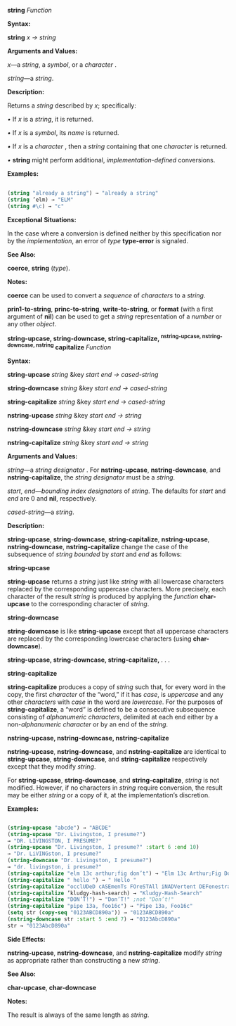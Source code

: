 **string** *Function* 



**Syntax:** 



**string** *x → string* 



**Arguments and Values:** 



*x*—a *string*, a *symbol*, or a *character* . 



*string*—a *string*. 



**Description:** 



Returns a *string* described by *x*; specifically: 



*•* If *x* is a *string*, it is returned. 



*•* If *x* is a *symbol*, its *name* is returned. 



*•* If *x* is a *character* , then a *string* containing that one *character* is returned. 



*•* **string** might perform additional, *implementation-defined* conversions. 



**Examples:**
```lisp
 
(string "already a string") → "already a string" 
(string ’elm) → "ELM" 
(string #\c) → "c" 

```
**Exceptional Situations:** 



In the case where a conversion is defined neither by this specification nor by the *implementation*, an error of *type* **type-error** is signaled. 



**See Also:** 



**coerce**, **string** (*type*). 



**Notes:** 



**coerce** can be used to convert a *sequence* of *characters* to a *string*. 







 



 



**prin1-to-string**, **princ-to-string**, **write-to-string**, or **format** (with a first argument of **nil**) can be used to get a *string* representation of a *number* or any other *object*. 



**string-upcase, string-downcase, string-capitalize, <sup>nstring-upcase, nstring-downcase, nstring</sup> capitalize** <i>Function</i> 



**Syntax:** 



**string-upcase** *string* &amp;key *start end → cased-string* 



**string-downcase** *string* &amp;key *start end → cased-string* 



**string-capitalize** *string* &amp;key *start end → cased-string* 



**nstring-upcase** *string* &amp;key *start end → string* 



**nstring-downcase** *string* &amp;key *start end → string* 



**nstring-capitalize** *string* &amp;key *start end → string* 



**Arguments and Values:** 



*string*—a *string designator* . For **nstring-upcase**, **nstring-downcase**, and **nstring-capitalize**, the *string designator* must be a *string*. 



*start*, *end*—*bounding index designators* of *string*. The defaults for *start* and *end* are 0 and **nil**, respectively. 



*cased-string*—a *string*. 



**Description:** 



**string-upcase**, **string-downcase**, **string-capitalize**, **nstring-upcase**, **nstring-downcase**, **nstring-capitalize** change the case of the subsequence of *string bounded* by *start* and *end* as follows: 



**string-upcase** 



**string-upcase** returns a *string* just like *string* with all lowercase characters replaced by the corresponding uppercase characters. More precisely, each character of the result *string* is produced by applying the *function* **char-upcase** to the corresponding character of *string*. 



**string-downcase** 



**string-downcase** is like **string-upcase** except that all uppercase characters are replaced by the corresponding lowercase characters (using **char-downcase**). 







 



 



**string-upcase, string-downcase, string-capitalize,** *. . .* 



**string-capitalize** 



**string-capitalize** produces a copy of *string* such that, for every word in the copy, the first *character* of the “word,” if it has *case*, is *uppercase* and any other *characters* with *case* in the word are *lowercase*. For the purposes of **string-capitalize**, a “word” is defined to be a consecutive subsequence consisting of *alphanumeric characters*, delimited at each end either by a non-*alphanumeric character* or by an end of the *string*. 



**nstring-upcase, nstring-downcase, nstring-capitalize** 



**nstring-upcase**, **nstring-downcase**, and **nstring-capitalize** are identical to **string-upcase**, **string-downcase**, and **string-capitalize** respectively except that they modify *string*. 



For **string-upcase**, **string-downcase**, and **string-capitalize**, *string* is not modified. However, if no characters in *string* require conversion, the result may be either *string* or a copy of it, at the implementation’s discretion. 



**Examples:**
```lisp

(string-upcase "abcde") → "ABCDE" 
(string-upcase "Dr. Livingston, I presume?") 
→ "DR. LIVINGSTON, I PRESUME?" 
(string-upcase "Dr. Livingston, I presume?" :start 6 :end 10) 
→ "Dr. LiVINGston, I presume?" 
(string-downcase "Dr. Livingston, I presume?") 
→ "dr. livingston, i presume?" 
(string-capitalize "elm 13c arthur;fig don’t") → "Elm 13c Arthur;Fig Don’T" 
(string-capitalize " hello ") → " Hello " 
(string-capitalize "occlUDeD cASEmenTs FOreSTAll iNADVertent DEFenestraTION") → "Occluded Casements Forestall Inadvertent Defenestration" 
(string-capitalize ’kludgy-hash-search) → "Kludgy-Hash-Search" 
(string-capitalize "DON’T!") → "Don’T!" ;not "Don’t!" 
(string-capitalize "pipe 13a, foo16c") → "Pipe 13a, Foo16c" 
(setq str (copy-seq "0123ABCD890a")) → "0123ABCD890a" 
(nstring-downcase str :start 5 :end 7) → "0123AbcD890a" 
str → "0123AbcD890a" 

```
**Side Effects:** 



**nstring-upcase**, **nstring-downcase**, and **nstring-capitalize** modify *string* as appropriate rather than constructing a new *string*. 



**See Also:** 



**char-upcase**, **char-downcase** 







 



 



**Notes:** 



The result is always of the same length as *string*. 



